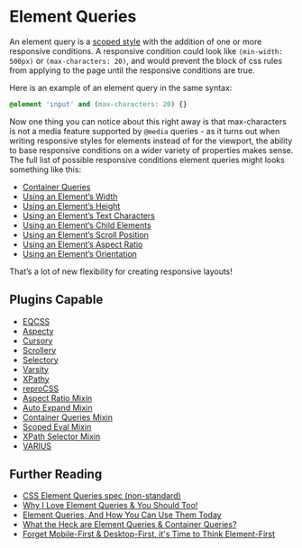 # Element Queries

An element query is a [scoped style](style-scoping.html) with the addition of one or more responsive conditions. A responsive condition could look like `(min-width: 500px)` or `(max-characters: 20)`, and would prevent the block of css rules from applying to the page until the responsive conditions are true.

Here is an example of an element query in the same syntax:

```css
@element 'input' and (max-characters: 20) {}
```

Now one thing you can notice about this right away is that max-characters is not a media feature supported by `@media` queries - as it turns out when writing responsive styles for elements instead of for the viewport, the ability to base responsive conditions on a wider variety of properties makes sense. The full list of possible responsive conditions element queries might looks something like this:

- [Container Queries](container-queries.html)
- [Using an Element’s Width](element-width.html)
- [Using an Element’s Height](element-height.html)
- [Using an Element’s Text Characters](element-characters.html)
- [Using an Element’s Child Elements](element-children.html)
- [Using an Element’s Scroll Position](element-scroll.html)
- [Using an Element’s Aspect Ratio](element-aspect-ratio.html)
- [Using an Element’s Orientation](element-orientation.html)

That’s a lot of new flexibility for creating responsive layouts!

## Plugins Capable

- [EQCSS](../plugins/eqcss.html)
- [Aspecty](../plugins/aspecty.html)
- [Cursory](../plugins/cursory.html)
- [Scrollery](../plugins/scrollery.html)
- [Selectory](../plugins/selectory.html)
- [Varsity](../plugins/varsity.html)
- [XPathy](../plugins/xpathy.html)
- [reproCSS](../plugins/reprocss.html)
- [Aspect Ratio Mixin](../plugins/aspect-ratio-mixin.html)
- [Auto Expand Mixin](../plugins/auto-expand-mixin.html)
- [Container Queries Mixin](../plugins/container-queries-mixin.html)
- [Scoped Eval Mixin](../plugins/scoped-eval-mixin.html)
- [XPath Selector Mixin](../plugins/xpath-selector-mixin.html)
- [VARIUS](../plugins/varius.html)

## Further Reading

- [CSS Element Queries spec (non-standard)](https://github.com/tomhodgins/element-queries-spec)
- [Why I Love Element Queries & You Should Too!](https://hashnode.com/post/why-i-love-element-queries-and-you-should-too-cizgq4uyy000m7m53dsyeghst)
- [Element Queries, And How You Can Use Them Today](https://www.smashingmagazine.com/2016/07/how-i-ended-up-with-element-queries-and-how-you-can-use-them-today/)
- [What the Heck are Element Queries & Container Queries?](https://codepen.io/tomhodgins/post/what-the-heck-are-element-queries-container-queries)
- [Forget Mobile-First & Desktop-First, it's Time to Think Element-First](https://codepen.io/tomhodgins/post/forget-mobile-first-desktop-first-it-s-time-to-think-element-first)